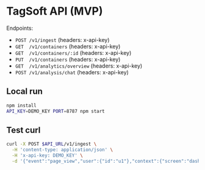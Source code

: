 # TagSoft API (MVP)

Endpoints:
- `POST /v1/ingest`  (headers: x-api-key)
- `GET  /v1/containers`  (headers: x-api-key)
- `GET  /v1/containers/:id`  (headers: x-api-key)
- `PUT  /v1/containers`  (headers: x-api-key)
- `GET  /v1/analytics/overview`  (headers: x-api-key)
- `POST /v1/analysis/chat`  (headers: x-api-key)

## Local run
```bash
npm install
API_KEY=DEMO_KEY PORT=8787 npm start
```

## Test curl
```bash
curl -X POST $API_URL/v1/ingest \
  -H 'content-type: application/json' \
  -H 'x-api-key: DEMO_KEY' \
  -d '{"event":"page_view","user":{"id":"u1"},"context":{"screen":"dashboard"}}'
```
